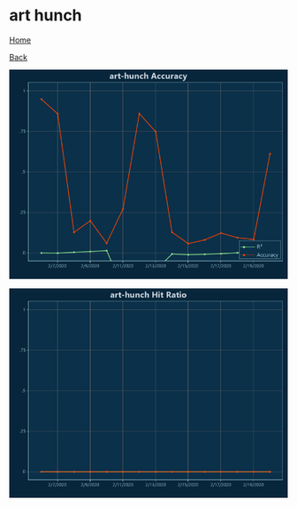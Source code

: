# art hunch

[Home](../index.md)

[Back](art.md)

![art-hunch R²](../images/art_hunch_Accuracy.png "art-hunch R²")

![art-hunch Hit Ratio](../images/art_hunch_HitRatio.png "art-hunch Hit Ratio")

